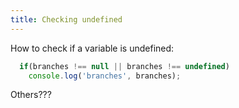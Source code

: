 ```yaml
---
title: Checking undefined
---
```


How to check if a variable is undefined:

``` js
  if(branches !== null || branches !== undefined)
    console.log('branches', branches);
```

Others???